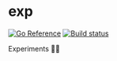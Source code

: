# exp

[![Go Reference](https://pkg.go.dev/badge/drjosh.dev/exp.svg)](https://pkg.go.dev/drjosh.dev/exp)
[![Build status](https://badge.buildkite.com/e884784146169f359672e2448828b6fffa3084cde9011dfc45.svg)](https://buildkite.com/josh-deprez/experiments?branch=main)

Experiments 🧑‍🔬

